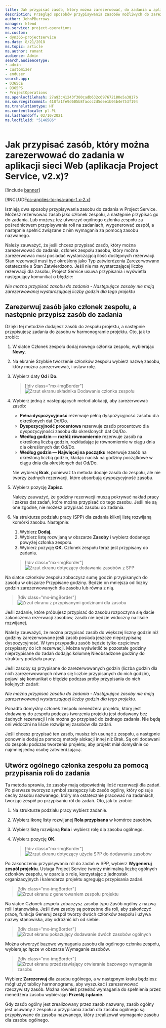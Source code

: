 ```yaml
---
title: Jak przypisać zasób, który można zarezerwować, do zadania w aplikacji sieci Web
description: Przegląd sposobów przypisywania zasobów możliwych do zarezerwowania.
author: JohnPBurrows
manager: kfend
ms.service: project-operations
ms.custom:
- dyn365-projectservice
ms.date: 8/21/2018
ms.topic: article
ms.author: rumant
audience: Admin
search.audienceType:
- admin
- customizer
- enduser
search.app:
- D365CE
- D365PS
- ProjectOperations
ms.openlocfilehash: 27a93c41243f300cadb632c697672180e5a3817b
ms.sourcegitcommit: 418fa1fe9d605b8faccc2d5dee1b04b4e753f194
ms.translationtype: HT
ms.contentlocale: pl-PL
ms.lasthandoff: 02/10/2021
ms.locfileid: "5146586"
---
```

# <a name="how-do-i-assign-a-bookable-resource-to-a-task-in-the-web-app-project-service-app-v2x"></a>Jak przypisać zasób, który można zarezerwować do zadania w aplikacji sieci Web (aplikacja Project Service, v2.x)?

[!include [banner](../includes/psa-now-project-operations.md)]

[!INCLUDE[cc-applies-to-psa-app-1.x-2.x](../includes/cc-applies-to-psa-app-1x-2x.md)]

Istnieją dwa sposoby przypisywania zasobu do zadania w Project Service. Możesz rezerwować zasób jako członek zespołu, a następnie przypisać go do zadania. Lub możesz też utworzyć ogólnego członka zespołu za pośrednictwem przypisywania roli na zadaniach, wygenerować zespół, a następnie spełnić związane z nim wymagania za pomocą zasobu nazwanego.

Należy zauważyć, że jeśli chcesz przypisać zasób, który można zarezerwować do zadania, członek zespołu zasobu, który można zarezerwować musi posiadać wystarczającą ilość dostępnych rezerwacji. Stan rezerwacji musi być określony jako Typ zatwierdzenia Zarezerwowano ostatecznie a Stan Zatwierdzono. Jeśli nie ma wystarczającej liczby rezerwacji dla zasobu, Project Service usuwa przypisania i wyświetla następujący komunikat o błędzie:

*Nie można przypisać zasobu do zadania - Następujące zasoby nie mają zarezerwowanej wystarczającej liczby godzin dla tego projektu*

## <a name="book-a-resource-as-a-team-member-and-then-assign-the-resource-to-a-task"></a>Zarezerwuj zasób jako członek zespołu, a następnie przypisz zasób do zadania

Dzięki tej metodzie dodajesz zasób do zespołu projektu, a następnie przypisujesz zadania do zasobu w harmonogramie projektu. Oto, jak to zrobić:
1.  W siatce Członek zespołu dodaj nowego członka zespołu, wybierając **Nowy**.
2.  Na ekranie Szybkie tworzenie członków zespołu wybierz nazwę zasobu, który można zarezerwować, i ustaw rolę.
3.  Wybierz daty **Od** i **Do**.

    > [!div class="mx-imgBorder"] 
    > ![Zrzut ekranu składnika Dodawanie członka zespołu](media/FAQ-Resources-to-Tasks2-1.png "Zrzut ekranu składnika Dodawanie członka zespołu")
 
4.  Wybierz jedną z następujących metod alokacji, aby zarezerwować zasób:
    - **Pełna dyspozycyjność** rezerwuje pełną dyspozycyjność zasobu dla określonych dat Od/Do.
    - **Dyspozycyjność procentowa** rezerwuje zasób procentowo dla dyspozycyjności zasobu dla określonych dat Od/Do.
    - **Według godzin — rozłóż równomiernie** rezerwuje zasób na określoną liczbą godzin, rozkładając je równomiernie w ciągu dnia dla określonych dat Od/Do.
    - **Według godzin — Najwięcej na początku** rezerwuje zasób na określoną liczbą godzin, kładąc nacisk na godziny początkowe w ciągu dnia dla określonych dat Od/Do.

    Nie wybieraj **Brak**, ponieważ ta metoda dodaje zasób do zespołu, ale nie tworzy żadnych rezerwacji, które absorbują dyspozycyjność zasobu.
5.  Wybierz pozycję **Zapisz**.

    Należy zauważyć, że godziny rezerwacji muszą pokrywać nakład pracy i zakres dat zadań, które można przypisać do tego zasobu. Jeśli nie są one zgodne, nie możesz przypisać zasobu do zadania.

6.  Na strukturze podziału pracy (SPP) dla zadania kliknij listę rozwijaną komórki zasobu. Następnie: 

    1. Wybierz **Dodaj**.
    2. Wybierz listę rozwijaną w obszarze **Zasoby** i wybierz dodanego powyżej członka zespołu.
    3. Wybierz pozycję **OK**. Członek zespołu teraz jest przypisany do zadania.

    > [!div class="mx-imgBorder"] 
    > ![Zrzut ekranu dotyczący dodawania zasobów z SPP](media/FAQ-Resources-to-Tasks2-2.png "Zrzut ekranu dotyczący dodawania zasobów z SPP")
 
Na siatce członków zespołu zobaczysz sumę godzin przypisanych do zasobu w obszarze Przypisane godziny. Będzie on mniejsza od liczby godzin zarezerwowanych dla zasobu lub równa z nią. 

> [!div class="mx-imgBorder"] 
> ![Zrzut ekranu z przypisanymi godzinami dla zasobu](media/FAQ-Resources-to-Tasks2-3.png "Zrzut ekranu z przypisanymi godzinami dla zasobu")
 
Jeśli zadanie, które próbujesz przypisać do zasobu rozpoczyna się dacie zakończenia rezerwacji zasobów, zasób nie będzie widoczny na liście rozwijanej.

Należy zauważyć, że można przypisać zasób do większej liczny godzin niż godziny zarezerwowane jeśli zasób posiada jeszcze nieprzypisaną dyspozycyjność. W tym przypadku zasób będzie tylko częściowo przypisany do ich rezerwacji. Można wyświetlić te pozostałe godziny nieprzypisane do zadań dodając kolumnę Nieobsadzone godziny do struktury podziału pracy.

Jeśli zasoby są przypisane do zarezerwowanych godzin (liczba godzin dla nich zarezerwowanych równa się liczbie przypisanych do nich godzin), pojawi się komunikat o błędzie podczas próby przypisania do nich kolejnych zadań:

*Nie można przypisać zasobu do zadania - Następujące zasoby nie mają zarezerwowanej wystarczającej liczby godzin dla tego projektu.*

Ponadto domyślny członek zespołu menedżera projektu, który jest dodawany do zespołu podczas tworzenia projektu jest dodawany bez żadnych rezerwacji i nie można go przypisać do żadnego zadania. Nie będą oni widoczni na liście rozwijanej zasobów dla zadań.

Jeśli chcesz przypisać ten zasób, musisz ich usunąć z zespołu, a następnie ponownie dodaj za pomocą metody alokacji innej niż Brak. Są oni dodawani do zespołu podczas tworzenia projektu, aby projekt miał domyślnie co najmniej jedną osobę zatwierdzającą.

## <a name="create-a-generic-team-member-through-role-assignment-on-tasks"></a>Utwórz ogólnego członka zespołu za pomocą przypisania roli do zadania

Ta metoda sprawia, że zasoby mają odpowiednią ilość rezerwacji dla zadań. Po pierwsze tworzysz symbol zastępczy lub zasób ogólny, który opisuje cechy zasobu nazwanego, który ma ostatecznie pracować na zadaniach, tworząc zespół po przypisaniu ról do zadań. Oto, jak to zrobić:

1. Na strukturze podziału pracy wybierz zadanie.
2. Wybierz ikonę listy rozwijanej **Rola przypisana** w komórce zasobów.
3. Wybierz listę rozwijaną **Rola** i wybierz rolę dla zasobu ogólnego.
4. Wybierz pozycję **OK**.

    > [!div class="mx-imgBorder"] 
    > ![Zrzut ekranu dotyczący użycia SPP do dodawania zasobów](media/FAQ-Resources-to-Tasks2-4.png "Zrzut ekranu dotyczący użycia SPP do dodawania zasobów")
 
Po zakończeniu przypisywania ról do zadań w SPP, wybierz **Wygeneruj zespół projektu**. Usługa Project Service tworzy minimalną liczbę ogólnych członków zespołu, w oparciu o role, korzystając z jednostek organizacyjnych i kalendarza projektu agregując przypisania zadań.

> [!div class="mx-imgBorder"] 
> ![Zrzut ekranu z generowaniem zespołu projektu](media/FAQ-Resources-to-Tasks2-5.png "Zrzut ekranu z generowaniem zespołu projektu")
 
Na siatce Członek zespołu zobaczysz zasoby typu Zasób ogólny z nazwą roli i stanowiska. Jeśli dwa zasoby są potrzebne dla roli, aby zakończyć pracę, funkcja Generuj zespół tworzy dwóch członków zespołu i używa nazwy stanowiska, aby odróżnić ich od siebie.

> [!div class="mx-imgBorder"] 
> ![Zrzut ekranu pokazujący dodawanie dwóch zasobów ogólnych](media/FAQ-Resources-to-Tasks2-6.png "Zrzut ekranu pokazujący dodawanie dwóch zasobów ogólnych")
 
Można otworzyć bazowe wymagania zasobu dla ogólnego członka zespołu, wybierając łącze w obszarze Wymaganie zasobów.

> [!div class="mx-imgBorder"] 
> ![Zrzut ekranu przedstawiający otwieranie bazowego wymagania zasobu](media/FAQ-Resources-to-Tasks2-7.png "Zrzut ekranu przedstawiający otwieranie bazowego wymagania zasobu")

Wybierz **Zarezerwuj** dla zasobu ogólnego, a w następnym kroku będziesz mógł użyć tablicy harmonogramu, aby wyszukać i zarezerwować rzeczywisty zasób. Można również przesłać wymagania do spełnienia przez menedżera zasobu wybierając **Prześlij żądanie**.

Gdy zasób ogólny jest zrealizowany przez zasób nazwany, zasób ogólny jest usuwany z zespołu a przypisania zadań dla zasobu ogólnego są przypisywane do zasobu nazwanego, który zrealizował wymaganie zasobu dla zasobu ogólnego.
 

